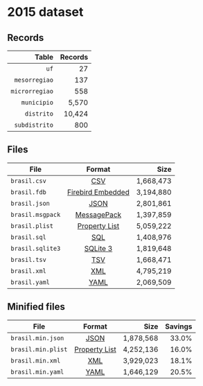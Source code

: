 # 2015 dataset

## Records

|          Table | Records |
| --------------:| -------:|
|           `uf` |      27 |
|  `mesorregiao` |     137 |
| `microrregiao` |     558 |
|    `municipio` |   5,570 |
|     `distrito` |  10,424 |
|  `subdistrito` |     800 |

## Files

| File             | Format                                                                                 |      Size |
| ---------------- |:--------------------------------------------------------------------------------------:| ---------:|
| `brasil.csv`     | [CSV](https://en.wikipedia.org/wiki/Comma-separated_values)                            | 1,668,473 |
| `brasil.fdb`     | [Firebird Embedded](https://en.wikipedia.org/wiki/Embedded_database#Firebird_Embedded) | 3,194,880 |
| `brasil.json`    | [JSON](https://en.wikipedia.org/wiki/JSON)                                             | 2,801,861 |
| `brasil.msgpack` | [MessagePack](https://en.wikipedia.org/wiki/MessagePack)                               | 1,397,859 |
| `brasil.plist`   | [Property List](https://en.wikipedia.org/wiki/Property_list)                           | 5,059,222 |
| `brasil.sql`     | [SQL](https://en.wikipedia.org/wiki/SQL)                                               | 1,408,976 |
| `brasil.sqlite3` | [SQLite 3](https://en.wikipedia.org/wiki/SQLite)                                       | 1,819,648 |
| `brasil.tsv`     | [TSV](https://en.wikipedia.org/wiki/Tab-separated_values)                              | 1,668,471 |
| `brasil.xml`     | [XML](https://en.wikipedia.org/wiki/XML)                                               | 4,795,219 |
| `brasil.yaml`    | [YAML](https://en.wikipedia.org/wiki/YAML)                                             | 2,069,509 |

## Minified files

| File               | Format                                                       |      Size | Savings |
| ------------------ |:------------------------------------------------------------:| ---------:| -------:|
| `brasil.min.json`  | [JSON](https://en.wikipedia.org/wiki/JSON)                   | 1,878,568 |   33.0% |
| `brasil.min.plist` | [Property List](https://en.wikipedia.org/wiki/Property_list) | 4,252,136 |   16.0% |
| `brasil.min.xml`   | [XML](https://en.wikipedia.org/wiki/XML)                     | 3,929,023 |   18.1% |
| `brasil.min.yaml`  | [YAML](https://en.wikipedia.org/wiki/YAML)                   | 1,646,129 |   20.5% |